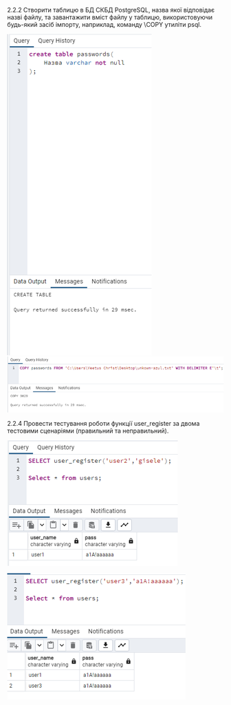 2.2.2 Створити таблицю в БД СКБД PostgreSQL, назва якої відповідає назві файлу, та
завантажити вміст файлу у таблицю, використовуючи будь-який засіб імпорту, наприклад,
команду \COPY утиліти psql.

![alt-text](https://github.com/oleksandrblazhko/ai-191-krantovskyi/blob/laboratory-work-10/Laboratory-work-10/images/2.2.2(1).png)
![alt-text](https://github.com/oleksandrblazhko/ai-191-krantovskyi/blob/laboratory-work-10/Laboratory-work-10/images/2.2.2(2).png)

2.2.4 Провести тестування роботи функції user_register за двома тестовими
сценаріями (правильний та неправильний).

![alt-text](https://github.com/oleksandrblazhko/ai-191-krantovskyi/blob/laboratory-work-10/Laboratory-work-10/images/2.2.4(1).png)

![alt-text](https://github.com/oleksandrblazhko/ai-191-krantovskyi/blob/laboratory-work-10/Laboratory-work-10/images/2.2.4(2).png)
